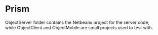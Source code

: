 # Prism

ObjectServer folder contains the Netbeans project for the server code, while ObjectClient and ObjectMobile are small projects used to test with. 
